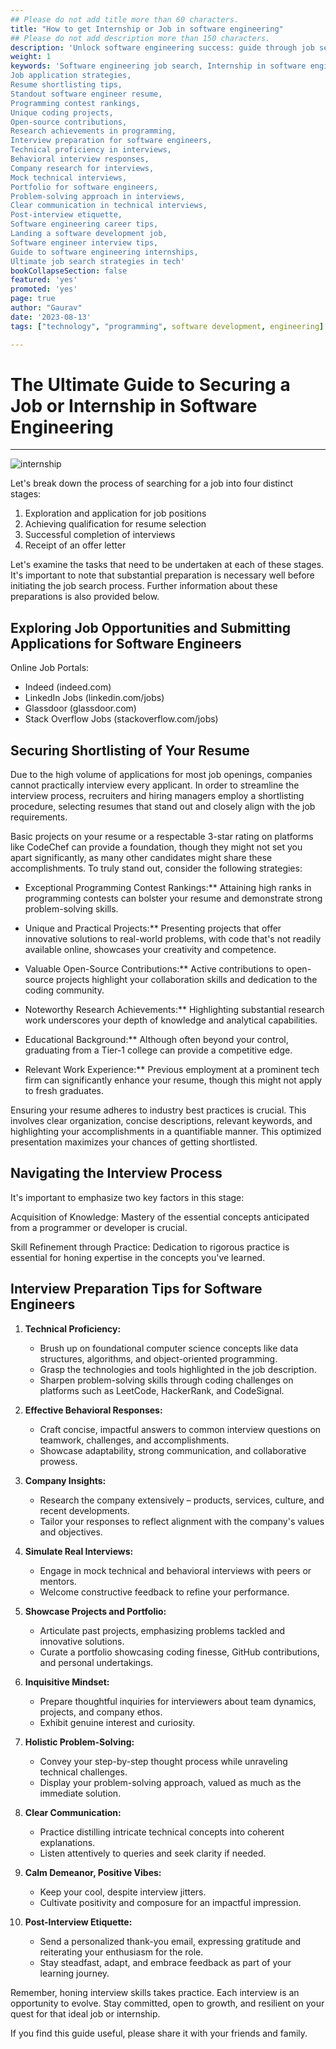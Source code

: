 ```yaml
---
## Please do not add title more than 60 characters.
title: "How to get Internship or Job in software engineering"
## Please do not add description more than 150 characters.
description: 'Unlock software engineering success: guide through job search, resume, interviews & offers. Stand out, excel & start your journey now!'
weight: 1
keywords: 'Software engineering job search, Internship in software engineering,
Job application strategies,
Resume shortlisting tips,
Standout software engineer resume,
Programming contest rankings,
Unique coding projects,
Open-source contributions,
Research achievements in programming,
Interview preparation for software engineers,
Technical proficiency in interviews,
Behavioral interview responses,
Company research for interviews,
Mock technical interviews,
Portfolio for software engineers,
Problem-solving approach in interviews,
Clear communication in technical interviews,
Post-interview etiquette,
Software engineering career tips,
Landing a software development job,
Software engineer interview tips,
Guide to software engineering internships,
Ultimate job search strategies in tech'
bookCollapseSection: false
featured: 'yes'
promoted: 'yes'
page: true
author: "Gaurav"
date: '2023-08-13'
tags: ["technology", "programming", software development, engineering]

---
```


<!-- {{< blockquote author="Ray Dalio" quote="Principles are ways of successfully dealing with reality to get what you want out of life." >}} -->

# The Ultimate Guide to Securing a Job or Internship in Software Engineering
---
![internship](../../../images/internship.webp)


Let's break down the process of searching for a job into four distinct stages:

1. Exploration and application for job positions
2. Achieving qualification for resume selection
3. Successful completion of interviews
4. Receipt of an offer letter

Let's examine the tasks that need to be undertaken at each of these stages. It's important to note that substantial preparation is necessary well before initiating the job search process. Further information about these preparations is also provided below.

## Exploring Job Opportunities and Submitting Applications for Software Engineers

Online Job Portals:

* Indeed (indeed.com)
* LinkedIn Jobs (linkedin.com/jobs)
* Glassdoor (glassdoor.com)
* Stack Overflow Jobs (stackoverflow.com/jobs)

## Securing Shortlisting of Your Resume

Due to the high volume of applications for most job openings, companies cannot practically interview every applicant. In order to streamline the interview process, recruiters and hiring managers employ a shortlisting procedure, selecting resumes that stand out and closely align with the job requirements.

Basic projects on your resume or a respectable 3-star rating on platforms like CodeChef can provide a foundation, though they might not set you apart significantly, as many other candidates might share these accomplishments. To truly stand out, consider the following strategies:

* Exceptional Programming Contest Rankings:**
   Attaining high ranks in programming contests can bolster your resume and demonstrate strong problem-solving skills.

* Unique and Practical Projects:**
   Presenting projects that offer innovative solutions to real-world problems, with code that's not readily available online, showcases your creativity and competence.

* Valuable Open-Source Contributions:**
   Active contributions to open-source projects highlight your collaboration skills and dedication to the coding community.

* Noteworthy Research Achievements:**
   Highlighting substantial research work underscores your depth of knowledge and analytical capabilities.

* Educational Background:**
   Although often beyond your control, graduating from a Tier-1 college can provide a competitive edge.

* Relevant Work Experience:**
   Previous employment at a prominent tech firm can significantly enhance your resume, though this might not apply to fresh graduates.

Ensuring your resume adheres to industry best practices is crucial. This involves clear organization, concise descriptions, relevant keywords, and highlighting your accomplishments in a quantifiable manner. This optimized presentation maximizes your chances of getting shortlisted.

## Navigating the Interview Process

It's important to emphasize two key factors in this stage:

Acquisition of Knowledge: Mastery of the essential concepts anticipated from a programmer or developer is crucial.

Skill Refinement through Practice: Dedication to rigorous practice is essential for honing expertise in the concepts you've learned.

## Interview Preparation Tips for Software Engineers

1. **Technical Proficiency:**
   - Brush up on foundational computer science concepts like data structures, algorithms, and object-oriented programming.
   - Grasp the technologies and tools highlighted in the job description.
   - Sharpen problem-solving skills through coding challenges on platforms such as LeetCode, HackerRank, and CodeSignal.

2. **Effective Behavioral Responses:**
   - Craft concise, impactful answers to common interview questions on teamwork, challenges, and accomplishments.
   - Showcase adaptability, strong communication, and collaborative prowess.

3. **Company Insights:**
   - Research the company extensively – products, services, culture, and recent developments.
   - Tailor your responses to reflect alignment with the company's values and objectives.

4. **Simulate Real Interviews:**
   - Engage in mock technical and behavioral interviews with peers or mentors.
   - Welcome constructive feedback to refine your performance.

5. **Showcase Projects and Portfolio:**
   - Articulate past projects, emphasizing problems tackled and innovative solutions.
   - Curate a portfolio showcasing coding finesse, GitHub contributions, and personal undertakings.

6. **Inquisitive Mindset:**
   - Prepare thoughtful inquiries for interviewers about team dynamics, projects, and company ethos.
   - Exhibit genuine interest and curiosity.

7. **Holistic Problem-Solving:**
   - Convey your step-by-step thought process while unraveling technical challenges.
   - Display your problem-solving approach, valued as much as the immediate solution.

8. **Clear Communication:**
   - Practice distilling intricate technical concepts into coherent explanations.
   - Listen attentively to queries and seek clarity if needed.

9. **Calm Demeanor, Positive Vibes:**
   - Keep your cool, despite interview jitters.
   - Cultivate positivity and composure for an impactful impression.

10. **Post-Interview Etiquette:**
    - Send a personalized thank-you email, expressing gratitude and reiterating your enthusiasm for the role.
    - Stay steadfast, adapt, and embrace feedback as part of your learning journey.

Remember, honing interview skills takes practice. Each interview is an opportunity to evolve. Stay committed, open to growth, and resilient on your quest for that ideal job or internship.


If you find this guide useful, please share it with your friends and family.
